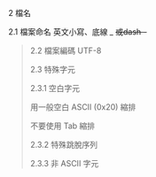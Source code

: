 2 檔名

2.1 檔案命名 英文小寫、底線 \_ ~~或dash -~~

> 2.2 檔案編碼 UTF-8
>
> 2.3 特殊字元
>
> 2.3.1 空白字元
>
> 用一般空白 ASCII (0x20) 縮排
>
> 不要使用 Tab 縮排
>
> 2.3.2 特殊跳脫序列
>
> 2.3.3 非 ASCII 字元
